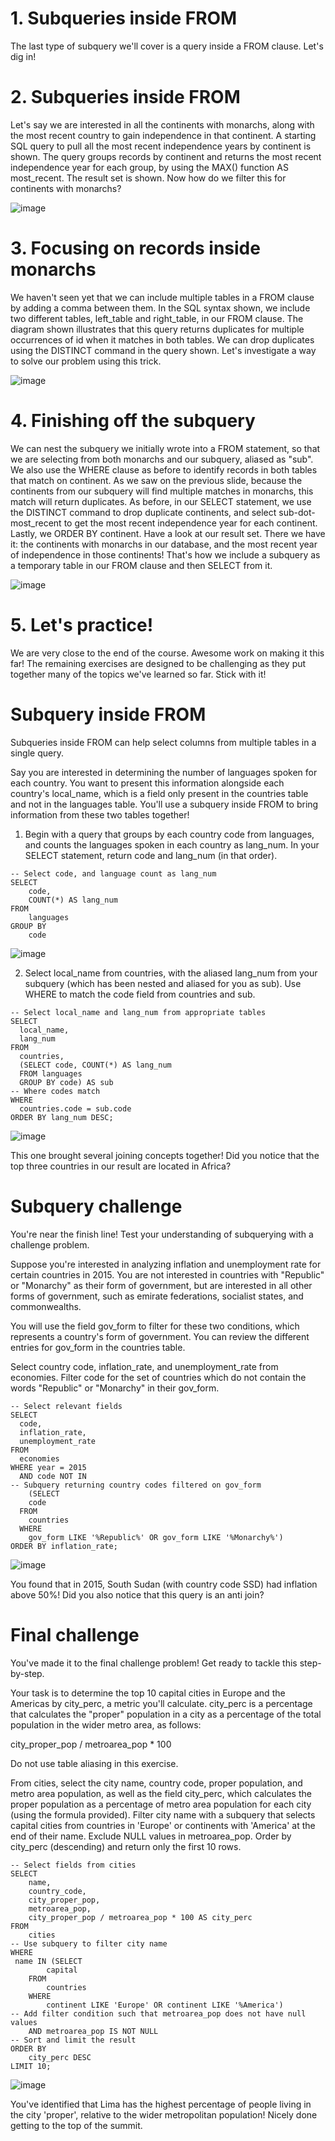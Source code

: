 # 1. Subqueries inside FROM

The last type of subquery we'll cover is a query inside a FROM clause. Let's dig in!

# 2. Subqueries inside FROM

Let's say we are interested in all the continents with monarchs, along with the most recent country to gain independence in that continent. A starting SQL query to pull all the most recent independence years by continent is shown. The query groups records by continent and returns the most recent independence year for each group, by using the MAX() function AS most_recent. The result set is shown. Now how do we filter this for continents with monarchs?

![image](https://github.com/artempohribnyi/datacamp/assets/113499718/7ac36cc7-8897-4ed4-865a-3fd9b5e59d4b)

# 3. Focusing on records inside monarchs

We haven't seen yet that we can include multiple tables in a FROM clause by adding a comma between them. In the SQL syntax shown, we include two different tables, left_table and right_table, in our FROM clause. The diagram shown illustrates that this query returns duplicates for multiple occurrences of id when it matches in both tables. We can drop duplicates using the DISTINCT command in the query shown. Let's investigate a way to solve our problem using this trick.

![image](https://github.com/artempohribnyi/datacamp/assets/113499718/04469c07-249e-4332-bf60-5ebf9af5b886)

# 4. Finishing off the subquery

We can nest the subquery we initially wrote into a FROM statement, so that we are selecting from both monarchs and our subquery, aliased as "sub". We also use the WHERE clause as before to identify records in both tables that match on continent. As we saw on the previous slide, because the continents from our subquery will find multiple matches in monarchs, this match will return duplicates. As before, in our SELECT statement, we use the DISTINCT command to drop duplicate continents, and select sub-dot-most_recent to get the most recent independence year for each continent. Lastly, we ORDER BY continent. Have a look at our result set. There we have it: the continents with monarchs in our database, and the most recent year of independence in those continents! That's how we include a subquery as a temporary table in our FROM clause and then SELECT from it.

![image](https://github.com/artempohribnyi/datacamp/assets/113499718/e4b904f1-e261-4bb1-a451-39344c2b7336)

# 5. Let's practice!

We are very close to the end of the course. Awesome work on making it this far! The remaining exercises are designed to be challenging as they put together many of the topics we've learned so far. Stick with it!

# Subquery inside FROM

Subqueries inside FROM can help select columns from multiple tables in a single query.

Say you are interested in determining the number of languages spoken for each country. You want to present this information alongside each country's local_name, which is a field only present in the countries table and not in the languages table. You'll use a subquery inside FROM to bring information from these two tables together!

1. Begin with a query that groups by each country code from languages, and counts the languages spoken in each country as lang_num.
In your SELECT statement, return code and lang_num (in that order).

```
-- Select code, and language count as lang_num
SELECT 
    code,
    COUNT(*) AS lang_num
FROM
    languages
GROUP BY
    code
```

![image](https://github.com/artempohribnyi/datacamp/assets/113499718/827a513d-eb96-4c00-8f39-427422f7be1d)

2. Select local_name from countries, with the aliased lang_num from your subquery (which has been nested and aliased for you as sub).
Use WHERE to match the code field from countries and sub.

```
-- Select local_name and lang_num from appropriate tables
SELECT
  local_name,
  lang_num
FROM
  countries,
  (SELECT code, COUNT(*) AS lang_num
  FROM languages
  GROUP BY code) AS sub
-- Where codes match
WHERE
  countries.code = sub.code
ORDER BY lang_num DESC;
```

![image](https://github.com/artempohribnyi/datacamp/assets/113499718/0cc45df5-89f2-437e-b1ea-14ba099742f9)

This one brought several joining concepts together! Did you notice that the top three countries in our result are located in Africa?

# Subquery challenge

You're near the finish line! Test your understanding of subquerying with a challenge problem.

Suppose you're interested in analyzing inflation and unemployment rate for certain countries in 2015. You are not interested in countries with "Republic" or "Monarchy" as their form of government, but are interested in all other forms of government, such as emirate federations, socialist states, and commonwealths.

You will use the field gov_form to filter for these two conditions, which represents a country's form of government. You can review the different entries for gov_form in the countries table.

Select country code, inflation_rate, and unemployment_rate from economies.
Filter code for the set of countries which do not contain the words "Republic" or "Monarchy" in their gov_form.

```
-- Select relevant fields
SELECT 
  code, 
  inflation_rate,
  unemployment_rate 
FROM 
  economies
WHERE year = 2015 
  AND code NOT IN
-- Subquery returning country codes filtered on gov_form
	(SELECT
    code
  FROM
    countries
  WHERE 
    gov_form LIKE '%Republic%' OR gov_form LIKE '%Monarchy%')
ORDER BY inflation_rate;
```

![image](https://github.com/artempohribnyi/datacamp/assets/113499718/c1d4c1e6-dbcf-436a-a340-d044f1cc8651)

You found that in 2015, South Sudan (with country code SSD) had inflation above 50%! Did you also notice that this query is an anti join?

# Final challenge

You've made it to the final challenge problem! Get ready to tackle this step-by-step.

Your task is to determine the top 10 capital cities in Europe and the Americas by city_perc, a metric you'll calculate. city_perc is a percentage that calculates the "proper" population in a city as a percentage of the total population in the wider metro area, as follows:

city_proper_pop / metroarea_pop * 100

Do not use table aliasing in this exercise.

From cities, select the city name, country code, proper population, and metro area population, as well as the field city_perc, which calculates the proper population as a percentage of metro area population for each city (using the formula provided).
Filter city name with a subquery that selects capital cities from countries in 'Europe' or continents with 'America' at the end of their name.
Exclude NULL values in metroarea_pop.
Order by city_perc (descending) and return only the first 10 rows.

```
-- Select fields from cities
SELECT
    name,
    country_code,
    city_proper_pop,
    metroarea_pop,
    city_proper_pop / metroarea_pop * 100 AS city_perc
FROM 
    cities
-- Use subquery to filter city name
WHERE
 name IN (SELECT
        capital
    FROM
        countries
    WHERE
        continent LIKE 'Europe' OR continent LIKE '%America')
-- Add filter condition such that metroarea_pop does not have null values 
    AND metroarea_pop IS NOT NULL
-- Sort and limit the result
ORDER BY
    city_perc DESC
LIMIT 10;
```

![image](https://github.com/artempohribnyi/datacamp/assets/113499718/e4f71528-0fb5-41e6-9268-b75ac24e07f5)

You've identified that Lima has the highest percentage of people living in the city 'proper', relative to the wider metropolitan population! Nicely done getting to the top of the summit.
